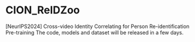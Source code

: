 # CION_ReIDZoo
[NeurIPS2024] Cross-video Identity Correlating for Person Re-identification Pre-training
The code, models and dataset will be released in a few days.
